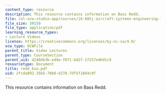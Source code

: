 ```yaml
---
content_type: resource
description: This resource contains information on Bass Redd.
file: /ol-ocw-studio-app/courses/16-885j-aircraft-systems-engineering-fall-2005/2fcda09235b570b8d2787df5f1884c0f_redd_bio.pdf
file_size: 39150
file_type: application/pdf
learning_resource_types:
- Lecture Videos
license: https://creativecommons.org/licenses/by-nc-sa/4.0/
ocw_type: OCWFile
parent_title: Video Lectures
parent_type: CourseSection
parent_uid: d240db3b-e49a-f071-bd2f-1f257ed6d1c9
resourcetype: Document
title: redd_bio.pdf
uid: 2fcda092-35b5-70b8-d278-7df5f1884c0f
---
```

This resource contains information on Bass Redd.
